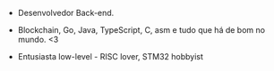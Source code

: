 - Desenvolvedor Back-end.

- Blockchain, Go, Java, TypeScript, C, asm e tudo que há de bom no mundo. <3
- Entusiasta low-level - RISC lover, STM32 hobbyist
